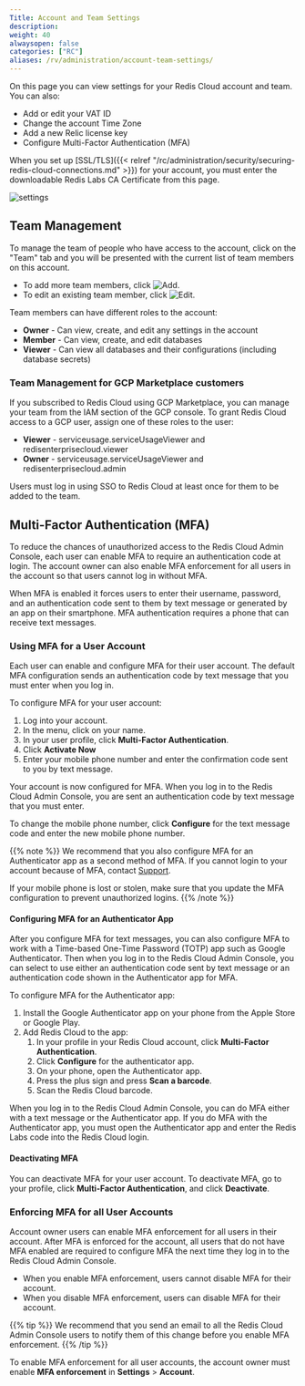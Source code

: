 ```yaml
---
Title: Account and Team Settings
description:
weight: 40
alwaysopen: false
categories: ["RC"]
aliases: /rv/administration/account-team-settings/
---
```

On this page you can view settings for your Redis Cloud account and team.
You can also:

- Add or edit your VAT ID
- Change the account Time Zone
- Add a new Relic license key
- Configure Multi-Factor Authentication (MFA)

When you set up [SSL/TLS]({{< relref "/rc/administration/security/securing-redis-cloud-connections.md" >}}) for your account,
you must enter the downloadable Redis Labs CA Certificate from this page.

![settings](/images/rc/settings.png)

## Team Management

To manage the team of people who have access to the account, click on
the "Team" tab and you will be presented with the current list of team
members on this account.

- To add more team members, click ![Add](/images/rs/icon_add.png#no-click "Add").
- To edit an existing team member, click ![Edit](/images/rc/icon_edit.png#no-click "Edit").

Team members can have different roles to the account:

- **Owner** - Can view, create, and edit any settings in the account
- **Member** - Can view, create, and edit databases
- **Viewer** - Can view all databases and their configurations (including database secrets)

### Team Management for GCP Marketplace customers

If you subscribed to Redis Cloud using GCP Marketplace, you can manage your team from the IAM section of the GCP console.
To grant Redis Cloud access to a GCP user, assign one of these roles to the user:

- **Viewer** - serviceusage.serviceUsageViewer and redisenterprisecloud.viewer
- **Owner** - serviceusage.serviceUsageViewer and redisenterprisecloud.admin

Users must log in using SSO to Redis Cloud at least once for them to be added to the team.

## Multi-Factor Authentication (MFA)

To reduce the chances of unauthorized access to the Redis Cloud Admin Console, each user can enable MFA to require an authentication code at login.
The account owner can also enable MFA enforcement for all users in the account so that users cannot log in without MFA.

When MFA is enabled it forces users to enter their username, password, and an authentication code sent to them by text message or generated by an app on their smartphone. MFA authentication requires a phone that can receive text messages.

### Using MFA for a User Account

Each user can enable and configure MFA for their user account.
The default MFA configuration sends an authentication code by text message that you must enter when you log in.

To configure MFA for your user account:

1. Log into your account.
2. In the menu, click on your name.
3. In your user profile, click **Multi-Factor Authentication**.
4. Click **Activate Now**
5. Enter your mobile phone number and enter the confirmation code sent to you by text message.

Your account is now configured for MFA.
When you log in to the Redis Cloud Admin Console, you are sent an authentication code by text message that you must enter.

To change the mobile phone number, click **Configure** for the text message code and enter the new mobile phone number.

{{% note %}}
We recommend that you also configure MFA for an Authenticator app as a second method of MFA.
If you cannot login to your account because of MFA, contact [Support](https://support.redislabs.com).

If your mobile phone is lost or stolen, make sure that you update the MFA configuration to prevent unauthorized logins.
{{% /note %}}

#### Configuring MFA for an Authenticator App

After you configure MFA for text messages, you can also configure MFA to work with a Time-based One-Time Password (TOTP) app such as Google Authenticator.
Then when you log in to the Redis Cloud Admin Console, you can select to use either an authentication code sent by text message or an authentication code shown in the Authenticator app for MFA.

To configure MFA for the Authenticator app:

1. Install the Google Authenticator app on your phone from the Apple Store or Google Play.
1. Add Redis Cloud to the app:
    1. In your profile in your Redis Cloud account, click **Multi-Factor Authentication**.
    1. Click **Configure** for the authenticator app.
    1. On your phone, open the Authenticator app.
    1. Press the plus sign and press **Scan a barcode**.
    1. Scan the Redis Cloud barcode.

When you log in to the Redis Cloud Admin Console, you can do MFA either with a text message or the Authenticator app.
If you do MFA with the Authenticator app, you must open the Authenticator app and enter the Redis Labs code into the Redis Cloud login.

#### Deactivating MFA

You can deactivate MFA for your user account. To deactivate MFA, go to your profile, click **Multi-Factor Authentication**, and click **Deactivate**.

### Enforcing MFA for all User Accounts

Account owner users can enable MFA enforcement for all users in their account.
After MFA is enforced for the account, all users that do not have MFA enabled are required to configure MFA the next time they log in to the Redis Cloud Admin Console.

- When you enable MFA enforcement, users cannot disable MFA for their account.
- When you disable MFA enforcement, users can disable MFA for their account.

{{% tip %}}
We recommend that you send an email to all the Redis Cloud Admin Console users to notify them of this change before you enable MFA enforcement.
{{% /tip %}}

To enable MFA enforcement for all user accounts, the account owner must enable **MFA enforcement** in **Settings** > **Account**.
